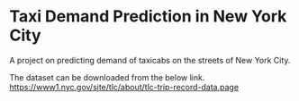 # Taxi Demand Prediction in New York City


A project on predicting demand of taxicabs on the streets of New York City. 

The dataset can be downloaded from the below link.
https://www1.nyc.gov/site/tlc/about/tlc-trip-record-data.page